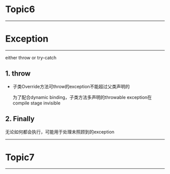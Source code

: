 # Topic6



---

# Exception

---

either throw or try-catch

## 1. throw

- 子类Override方法可throw的exception不能超过父类声明的

  为了配合dynamic binding，子类方法多声明的throwable exception在compile stage invisible

## 2. Finally

无论如何都会执行，可能用于处理未照顾到的exception



---

# Topic7

---

